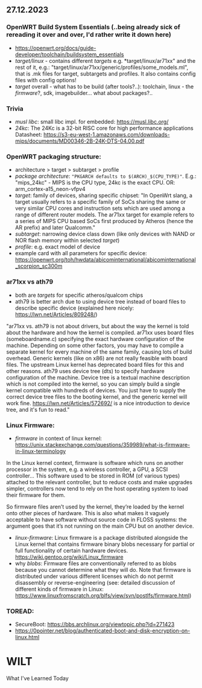 
## 27.12.2023

### OpenWRT Build System Essentials (..being already sick of rereading it over and over, I'd rather write it down here)
- https://openwrt.org/docs/guide-developer/toolchain/buildsystem_essentials
- *target/linux* - contains different *targets* e.g. *target/linux/ar71xx" and the rest of it, e.g.: "target/linux/ar71xx/generic/profiles/some_models.ml", that is .mk files for target, subtargets and profiles. It also contains config files with config options!
- *target* overall - what has to be build (after tools?..): toolchain, linux - the _firmware_?, sdk, imagebuilder... what about packages?..


### Trivia
- *musl libc*: small libc impl. for embedded: https://musl.libc.org/
- *24kc*: The 24Kc is a 32-bit RISC core for high performance applications
  Datasheet: https://s3-eu-west-1.amazonaws.com/downloads-mips/documents/MD00346-2B-24K-DTS-04.00.pdf  

### OpenWRT packaging structure:
- architecture > target > subtarget > profile
- *package architecture*: `"PKGARCH defaults to $(ARCH)_$(CPU_TYPE)"`. E.g.: "mips_24kc" - MIPS is the CPU type, 24kc is the exact CPU. OR: arm_cortex-a15_neon-vfpv4
- *target*: family of devices, sharing specific chipset:
"In OpenWrt slang, a target usually refers to a specific family of SoCs sharing the same or very similar CPU cores and instruction sets which are used among a range of different router models.
The ar71xx target for example refers to a series of MIPS CPU based SoCs first produced by Atheros (hence the AR prefix) and later Qualcomm."
- *subtarget*: narrowing device class down (like only devices with NAND or NOR flash memory within selected *target*)
- *profile*: e.g. exact model of device
- example card with all parameters for specific device: https://openwrt.org/toh/hwdata/abicominternational/abicominternational_scorpion_sc300m

### ar71xx vs ath79
- both are *targets* for specific atheros/qualcom chips
- ath79 is better arch due to using device tree instead of board files to describe specific device (explained here nicely: https://lwn.net/Articles/809248/)

"ar71xx vs. ath79 is not about drivers, but about the way the kernel is told about the hardware and how the kernel is compiled.
ar71xx uses board files (someboardname.c) specifying the exact hardware configuration of the machine. Depending on some other factors, you may have to compile a separate kernel for every machine of the same family, causing lots of build overhead. Generic kernels (like on x86) are not really feasible with board files. The upstream Linux kernel has deprecated board files for this and other reasons.
ath79 uses device tree (dts) to specify hardware configuration of the machine. Device tree is a textual machine description which is not compiled into the kernel, so you can simply build a single kernel compatible with hundreds of devices. You just have to supply the correct device tree files to the booting kernel, and the generic kernel will work fine. https://lwn.net/Articles/572692/ is a nice introduction to device tree, and it's fun to read."


### Linux Firmware:

- *firmware* in context of linux kernel: https://unix.stackexchange.com/questions/359989/what-is-firmware-in-linux-terminology

In the Linux kernel context, firmware is software which runs on another processor in the system, e.g. a wireless controller, a GPU, a SCSI controller... This software used to be stored in ROM (of various types) attached to the relevant controller, but to reduce costs and make upgrades simpler, controllers now tend to rely on the host operating system to load their firmware for them.

So firmware files aren’t used by the kernel, they’re loaded by the kernel onto other pieces of hardware. This is also what makes it vaguely acceptable to have software without source code in FLOSS systems: the argument goes that it’s not running on the main CPU but on another device.
  
- *linux-firmware*: Linux firmware is a package distributed alongside the Linux kernel that contains firmware binary blobs necessary for partial or full functionality of certain hardware devices.
https://wiki.gentoo.org/wiki/Linux_firmware
- why *blobs*: Firmware files are conventionally referred to as blobs because you cannot determine what they will do. Note that firmware is distributed under various different licenses which do not permit disassembly or reverse-engineering (see: detailed discussion of different kinds of firmware in Linux: https://www.linuxfromscratch.org/blfs/view/svn/postlfs/firmware.html)

### TOREAD:
- SecureBoot: https://bbs.archlinux.org/viewtopic.php?id=271423
- https://0pointer.net/blog/authenticated-boot-and-disk-encryption-on-linux.html

# WILT
What I've Learned Today
